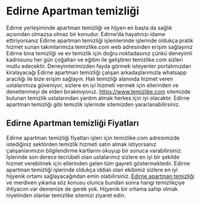 # Edirne Apartman temizliği 
Edirne yerleşiminde apartman temizliği ve hijyen en başta da sağlık açısından olmazsa olmaz bir konudur. Edirne’da hayatınızı idame ettiriyorsanız Edirne apartman temizliği işlemlerinde işlerinde oldukça pratik hizmet sunan takımlarımıza temizlike.com web adresinden erişim sağlayınız Edirne bina temizliği ve ev temizlik için doğru noktadasınız çünkü deneyimli kadrosunu her gün çoğaltan ve eğitim ile geliştiren temizlike.com sizleri mutlu edecektir. Deneyimlerimizden fayda görmek isteyenler portalımızdan kiralayacağı Edirne apartman temizliği çalışan arkadaşlarımızla whatsapp aracılığı ile bize erişim sağlayın. Halı temizliği alanında hizmet veren ustalarımıza güveniyor, sizlere en iyi hizmeti vermek için ellerinden ve denetlenmeyi de elden bırakmıyoruz.
https://www.temizlike.com sitemizde bulunan temizlik ustalarından yardım almak herkes için iyi olacaktır. Edirne apartman temizliği gibi temizlik işlerinde sitemizden yararlanabilirsiniz.

## Edirne Apartman temizliği Fiyatları

Edirne apartman temizliği fiyatları işleri için temizlike.com adresimizde istediğiniz sektörden temizlik hizmeti satın almak istiyorsanız çalışanlarımızın bilgilendirme kartlarını okuyup bir sonuca varabilirsiniz. İşlerinde son derece tecrübeli olan ustalarımız sizlere en iyi bir şekilde hizmet verebilmek için ellerinden gelen tüm gayreti göstermektedir. Edirne apartman temizliği işlerinde oldukça iddialı olan ekibimiz sizlere en iyi hijyenik ortamı sağlayacağından emin olabilirsiniz.
[Edirne apartman temizliği](https://www.temizlike.com/edirne/) ve merdiven yıkama söz konusu olunca bundan sonra hangi temizlikçiye ihtiyacım var demenize de gerek yok. Hijyenik bir ortama sahip olmak niyetinden olanlar temizlike sitemizi ziyaret edin.
